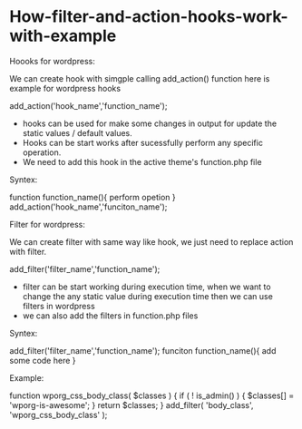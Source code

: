 # How-filter-and-action-hooks-work-with-example

Hoooks for wordpress:

We can create hook with simgple calling add_action() function here is example for wordpress hooks

  add_action('hook_name','function_name');

- hooks can be used for make some changes in output for update the static values / default values.
- Hooks can be start works after sucessfully perform any specific operation.
- We need to add this hook in the active theme's function.php file

Syntex:

function function_name(){
  perform opetion
}
add_action('hook_name','funciton_name');


Filter for wordpress:

We can create filter with same way like hook, we just need to replace action with filter.

  add_filter('filter_name','function_name');
  
- filter can be start working during execution time, when we want to change the any static value during execution time then we can use filters in wordpress
- we can also add the filters in function.php files

Syntex:

  add_filter('filter_name','function_name');
  funciton function_name(){
   add some code here
  }


Example: 

function wporg_css_body_class( $classes ) {
    if ( ! is_admin() ) {
        $classes[] = 'wporg-is-awesome';
    }
    return $classes;
}
add_filter( 'body_class', 'wporg_css_body_class' );
